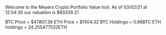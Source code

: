 Welcome to the Meyers Crypto Portfolio Value tool. 
As of 03/02/21 at 12:54:30 our valuation is $83339.21 

BTC Price = $47807.36
 ETH Price = $1504.32
BTC Holdings = 0.98BTC
 ETH holdings = 24.255477532ETH 
